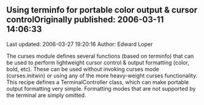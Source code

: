 ## Using terminfo for portable color output & cursor controlOriginally published: 2006-03-11 14:06:33 
Last updated: 2006-03-27 19:20:16 
Author: Edward Loper 
 
The curses module defines several functions (based on terminfo) that can be used to perform lightweight cursor control & output formatting (color, bold, etc).  These can be used without invoking curses mode (curses.initwin) or using any of the more heavy-weight curses functionality.  This recipe defines a TerminalController class, which can make portable output formatting very simple.  Formatting modes that are not supported by the terminal are simply omitted.